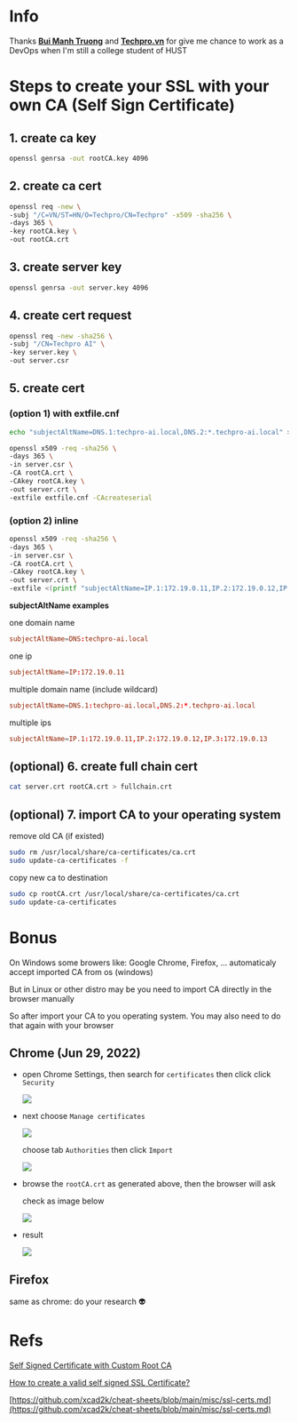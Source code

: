 # Info

Thanks **[Bui Manh Truong](https://github.com/mtb-hust)** and **[Techpro.vn](https://techpro.vn)** for give me chance to work as a DevOps when I'm still a college student of HUST

# Steps to create your SSL with your own CA (Self Sign Certificate)

## 1. create ca key

```bash
openssl genrsa -out rootCA.key 4096
```

## 2. create ca cert

```bash
openssl req -new \
-subj "/C=VN/ST=HN/O=Techpro/CN=Techpro" -x509 -sha256 \
-days 365 \
-key rootCA.key \
-out rootCA.crt
```

## 3. create server key

```bash
openssl genrsa -out server.key 4096
```

## 4. create cert request

```bash
openssl req -new -sha256 \
-subj "/CN=Techpro AI" \
-key server.key \
-out server.csr
```

## 5. create cert

### (option 1) with extfile.cnf

```bash
echo "subjectAltName=DNS.1:techpro-ai.local,DNS.2:*.techpro-ai.local" > extfile.cnf
```

```bash
openssl x509 -req -sha256 \
-days 365 \
-in server.csr \
-CA rootCA.crt \
-CAkey rootCA.key \
-out server.crt \
-extfile extfile.cnf -CAcreateserial
```

### (option 2) inline

```bash
openssl x509 -req -sha256 \
-days 365 \
-in server.csr \
-CA rootCA.crt \
-CAkey rootCA.key \
-out server.crt \
-extfile <(printf "subjectAltName=IP.1:172.19.0.11,IP.2:172.19.0.12,IP.3:172.19.0.13") -CAcreateserial
```

**subjectAltName examples**

one domain name

```cnf
subjectAltName=DNS:techpro-ai.local
```

one ip

```cnf
subjectAltName=IP:172.19.0.11
```

multiple domain name (include wildcard)

```cnf
subjectAltName=DNS.1:techpro-ai.local,DNS.2:*.techpro-ai.local
```

multiple ips

```cnf
subjectAltName=IP.1:172.19.0.11,IP.2:172.19.0.12,IP.3:172.19.0.13
```

## (optional) 6. create full chain cert

```bash
cat server.crt rootCA.crt > fullchain.crt
```

## (optional) 7. import CA to your operating system

remove old CA (if existed)

```bash
sudo rm /usr/local/share/ca-certificates/ca.crt
sudo update-ca-certificates -f
```

copy new ca to destination

```bash
sudo cp rootCA.crt /usr/local/share/ca-certificates/ca.crt
sudo update-ca-certificates
```

# Bonus

On Windows some browers like: Google Chrome, Firefox, ... automaticaly accept imported CA from os (windows)

But in Linux or other distro may be you need to import CA directly in the browser manually

So after import your CA to you operating system. You may also need to do that again with your browser

## Chrome (Jun 29, 2022)

- open Chrome Settings, then search for `certificates` then click click `Security`

  ![](./img/Screenshot%20from%202022-06-29%2020-25-43.png)

- next choose `Manage certificates`

  ![](./img/Screenshot%20from%202022-06-29%2020-28-22.png)

  choose tab `Authorities` then click `Import`

  ![](./img/Screenshot%20from%202022-06-29%2020-30-24.png)

- browse the `rootCA.crt` as generated above, then the browser will ask

  check as image below

  ![](./img/Screenshot%20from%202022-06-29%2020-34-23.png)

- result

  ![](./img/Screenshot%20from%202022-06-29%2020-37-30.png)

## Firefox

same as chrome: do your research 👽

# Refs

[Self Signed Certificate with Custom Root CA](https://gist.github.com/fntlnz/cf14feb5a46b2eda428e000157447309)

[How to create a valid self signed SSL Certificate?](https://www.youtube.com/watch?v=VH4gXcvkmOY)

[https://github.com/xcad2k/cheat-sheets/blob/main/misc/ssl-certs.md](https://github.com/xcad2k/cheat-sheets/blob/main/misc/ssl-certs.md)
